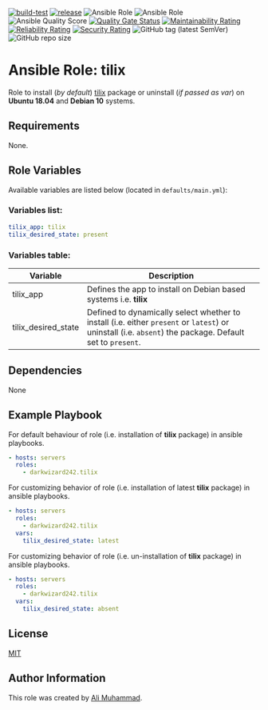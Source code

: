[![build-test](https://github.com/darkwizard242/ansible-role-tilix/workflows/build-and-test/badge.svg?branch=master)](https://github.com/darkwizard242/ansible-role-tilix/actions?query=workflow%3Abuild-and-test) [![release](https://github.com/darkwizard242/ansible-role-tilix/workflows/release/badge.svg)](https://github.com/darkwizard242/ansible-role-tilix/actions?query=workflow%3Arelease) ![Ansible Role](https://img.shields.io/ansible/role/43058?color=dark%20green%20) ![Ansible Role](https://img.shields.io/ansible/role/d/43058?label=role%20downloads) ![Ansible Quality Score](https://img.shields.io/ansible/quality/43058?label=ansible%20quality%20score) [![Quality Gate Status](https://sonarcloud.io/api/project_badges/measure?project=ansible-role-tilix&metric=alert_status)](https://sonarcloud.io/dashboard?id=ansible-role-tilix) [![Maintainability Rating](https://sonarcloud.io/api/project_badges/measure?project=ansible-role-tilix&metric=sqale_rating)](https://sonarcloud.io/dashboard?id=ansible-role-tilix) [![Reliability Rating](https://sonarcloud.io/api/project_badges/measure?project=ansible-role-tilix&metric=reliability_rating)](https://sonarcloud.io/dashboard?id=ansible-role-tilix) [![Security Rating](https://sonarcloud.io/api/project_badges/measure?project=ansible-role-tilix&metric=security_rating)](https://sonarcloud.io/dashboard?id=ansible-role-tilix) ![GitHub tag (latest SemVer)](https://img.shields.io/github/tag/darkwizard242/ansible-role-tilix?label=release) ![GitHub repo size](https://img.shields.io/github/repo-size/darkwizard242/ansible-role-tilix?color=orange&style=flat-square)

# Ansible Role: tilix

Role to install (_by default_) [tilix](https://gnunn1.github.io/tilix-web/) package or uninstall (_if passed as var_) on **Ubuntu 18.04** and **Debian 10** systems.

## Requirements

None.

## Role Variables

Available variables are listed below (located in `defaults/main.yml`):

### Variables list:

```yaml
tilix_app: tilix
tilix_desired_state: present
```

### Variables table:

Variable            | Description
------------------- | --------------------------------------------------------------------------------------------------------------------------------------------------------
tilix_app           | Defines the app to install on Debian based systems i.e. **tilix**
tilix_desired_state | Defined to dynamically select whether to install (i.e. either `present` or `latest`) or uninstall (i.e. `absent`) the package. Default set to `present`.

## Dependencies

None

## Example Playbook

For default behaviour of role (i.e. installation of **tilix** package) in ansible playbooks.

```yaml
- hosts: servers
  roles:
    - darkwizard242.tilix
```

For customizing behavior of role (i.e. installation of latest **tilix** package) in ansible playbooks.

```yaml
- hosts: servers
  roles:
    - darkwizard242.tilix
  vars:
    tilix_desired_state: latest
```

For customizing behavior of role (i.e. un-installation of **tilix** package) in ansible playbooks.

```yaml
- hosts: servers
  roles:
    - darkwizard242.tilix
  vars:
    tilix_desired_state: absent
```

## License

[MIT](https://github.com/darkwizard242/ansible-role-tilix/blob/master/LICENSE)

## Author Information

This role was created by [Ali Muhammad](https://www.alimuhammad.dev/).

